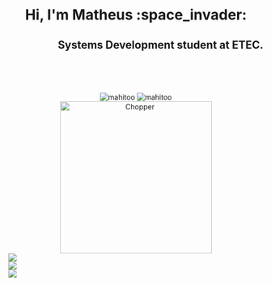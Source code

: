 <h1 align="center">
Hi, I'm Matheus :space_invader:
</h1>
<h2 align="right">
Systems Development student at ETEC.
</h2>

<br><br><br>
<div align="center">
  <img src="https://github-readme-stats.vercel.app/api?username=mahitoo&show_icons=true&theme=midnight-purple&locale=en" alt="mahitoo">
  <img src="https://github-readme-stats.vercel.app/api/top-langs?username=mahitoo&show_icons=true&theme=midnight-purple&locale=en&layout=compact"  alt="mahitoo"><br> 
  <img align="center" alt="Chopper" src="http://31.media.tumblr.com/4bc96148edf3869511758facc933a762/tumblr_mlb0g6z1EI1snnrgxo1_500.gif" width="300px">
</div>

<div>
  <a href="https://www.instagram.com/theuzss_/" target="_blank"><img src="https://img.shields.io/badge/Instagram-E4405F?style=for-the-badge&logo=instagram&logoColor=white" target="_blank"></a><br>
  <a href="https://www.linkedin.com/in/matheus-costa-277952232/" target="_blank"><img src="https://img.shields.io/badge/LinkedIn-0077B5?style=for-the-badge&logo=linkedin&logoColor=white" target="_blank"></a> <br>
<a href="https://twitter.com/Theuzss_" target="_blank"><img src="https://img.shields.io/badge/Twitter-1DA1F2?style=for-the-badge&logo=twitter&logoColor=white" target="_blank"></a>
  <br>

</div>
<!--<div align= "right">
<img align="center" alt="Chopper" src="http://31.media.tumblr.com/4bc96148edf3869511758facc933a762/tumblr_mlb0g6z1EI1snnrgxo1_500.gif" width="300px">
 </div>   
-->



<!--
**Mahitoo/Mahitoo** is a ✨ _special_ ✨ repository because its `README.md` (this file) appears on your GitHub profile.

Here are some ideas to get you started:

- 🔭 I’m currently working on ...
- 🌱 I’m currently learning ...
- 👯 I’m looking to collaborate on ...
- 🤔 I’m looking for help with ...
- 💬 Ask me about ...
- 📫 How to reach me: ...
- 😄 Pronouns: ...
- ⚡ Fun fact: ...
-->
